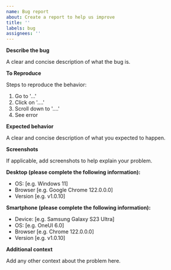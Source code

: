 ```yaml
---
name: Bug report
about: Create a report to help us improve
title: ''
labels: bug
assignees: ''
---
```


**Describe the bug**

A clear and concise description of what the bug is.

**To Reproduce**

Steps to reproduce the behavior:

1. Go to '...'
2. Click on '....'
3. Scroll down to '....'
4. See error

**Expected behavior**

A clear and concise description of what you expected to happen.

**Screenshots**

If applicable, add screenshots to help explain your problem.

**Desktop (please complete the following information):**

- OS: [e.g. Windows 11]
- Browser [e.g. Google Chrome 122.0.0.0]
- Version [e.g. v1.0.10]

**Smartphone (please complete the following information):**

- Device: [e.g. Samsung Galaxy S23 Ultra]
- OS: [e.g. OneUI 6.0]
- Browser [e.g. Chrome 122.0.0.0]
- Version [e.g. v1.0.10]

**Additional context**

Add any other context about the problem here.
